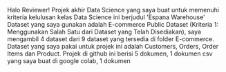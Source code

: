 Halo Reviewer! 
Projek akhir Data Science yang saya buat untuk memenuhi kriteria kelulusan kelas Data Science ini berjudul 'Espana Warehouse'
Dataset yang saya gunakan adalah E-commerce Public Dataset (Kriteria 1: Menggunakan Salah Satu dari Dataset yang Telah Disediakan), saya mengambil 4 dataset dari 9 dataset yang tersedia di folder E-commerce.
Dataset yang saya pakai untuk projek ini adalah Customers, Orders, Order Items dan Product. 
Projek di github ini berisi 5 dokumen, 1 dokumen csv yang saya buat di google colab, 1 dokumen 
